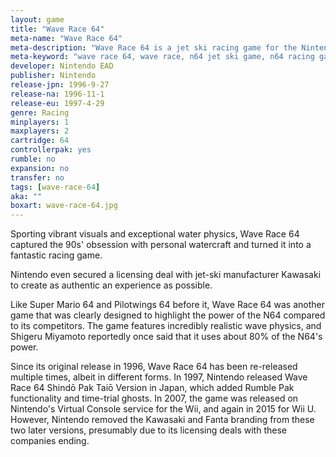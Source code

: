 ```yaml
---
layout: game
title: "Wave Race 64"
meta-name: "Wave Race 64"
meta-description: "Wave Race 64 is a jet ski racing game for the Nintendo 64. It features realistic wave physics and a two-player mode."
meta-keyword: "wave race 64, wave race, n64 jet ski game, n64 racing game, nintendo 64"
developer: Nintendo EAD
publisher: Nintendo
release-jpn: 1996-9-27
release-na: 1996-11-1
release-eu: 1997-4-29
genre: Racing
minplayers: 1
maxplayers: 2
cartridge: 64
controllerpak: yes
rumble: no
expansion: no
transfer: no
tags: [wave-race-64]
aka: ""
boxart: wave-race-64.jpg
---
```


Sporting vibrant visuals and exceptional water physics, Wave Race 64 captured the 90s' obsession with personal watercraft and turned it into a fantastic racing game.
 
 Nintendo even secured a licensing deal with jet-ski manufacturer Kawasaki to create as authentic an experience as possible.
 
 Like Super Mario 64 and Pilotwings 64 before it, Wave Race 64 was another game that was clearly designed to highlight the power of the N64 compared to its competitors. The game features incredibly realistic wave physics, and Shigeru Miyamoto reportedly once said that it uses about 80% of the N64's power.
 
 Since its original release in 1996, Wave Race 64 has been re-released multiple times, albeit in different forms. In 1997, Nintendo released Wave Race 64 Shindō Pak Taiō Version in Japan, which added Rumble Pak functionality and time-trial ghosts. In 2007, the game was released on Nintendo's Virtual Console service for the Wii, and again in 2015 for Wii U. However, Nintendo removed the Kawasaki and Fanta branding from these two later versions, presumably due to its licensing deals with these companies ending.
 

